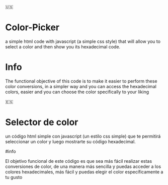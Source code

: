 :us:
# Color-Picker
a simple html code with javascript (a simple css style) that will allow you to select a color and then show you its hexadecimal code.


# Info

The functional objective of this code is to make it easier to perform these color conversions, in a simpler way and you can access the hexadecimal colors, easier and you can choose the color specifically to your liking

🇪🇸
# Selector de color
un código html simple con javascript (un estilo css simple) que te permitirá seleccionar un color y luego mostrarte su código hexadecimal.


#info


El objetivo funcional de este código es que sea más fácil realizar estas conversiones de color, de una manera más sencilla y puedas acceder a los colores hexadecimales, más fácil y puedas elegir el color específicamente a tu gusto
